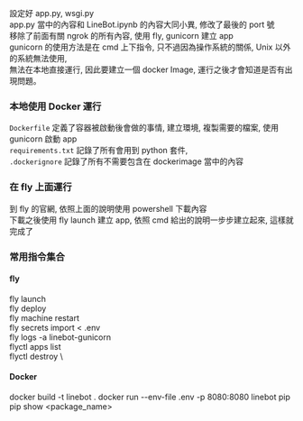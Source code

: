 設定好 app.py, wsgi.py\
app.py 當中的內容和 LineBot.ipynb 的內容大同小異, 修改了最後的 port 號\
移除了前面有關 ngrok 的所有內容, 使用 fly, gunicorn 建立 app\
gunicorn 的使用方法是在 cmd 上下指令, 只不過因為操作系統的關係, Unix 以外的系統無法使用,\
無法在本地直接運行, 因此要建立一個 docker Image, 運行之後才會知道是否有出現問題。

### 本地使用 Docker 運行

`Dockerfile` 定義了容器被啟動後會做的事情, 建立環境, 複製需要的檔案, 使用 gunicorn 啟動 app\
`requirements.txt` 記錄了所有會用到 python 套件,\
`.dockerignore` 記錄了所有不需要包含在 dockerimage 當中的內容

### 在 fly 上面運行

到 fly 的官網, 依照上面的說明使用 powershell 下載內容\
下載之後使用 fly launch 建立 app, 依照 cmd 給出的說明一步步建立起來, 這樣就完成了

### 常用指令集合

#### fly

fly launch\
fly deploy\
fly machine restart <machine-id>\
fly secrets import < .env\
fly logs -a linebot-gunicorn\
flyctl apps list\
flyctl destroy <appName>\

#### Docker

docker build -t linebot .
docker run --env-file .env -p 8080:8080 linebot
pip
pip show <package_name>
